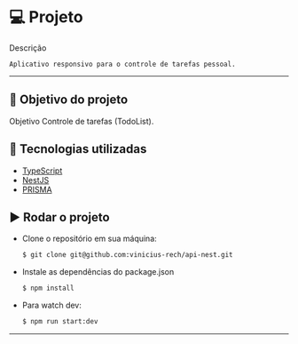 # :computer: Projeto

Descrição

    Aplicativo responsivo para o controle de tarefas pessoal.
---

## :dart: Objetivo do projeto

Objetivo
Controle de tarefas (TodoList).

## :rocket: Tecnologias utilizadas

- [TypeScript](https://www.typescriptlang.org/)
- [NestJS](https://nestjs.com/)
- [PRISMA](https://www.prisma.io/)

## :arrow_forward: Rodar o projeto

- Clone o repositório em sua máquina:
    ```sh
    $ git clone git@github.com:vinicius-rech/api-nest.git
    ```
- Instale as dependências do package.json
    ```sh
    $ npm install
    ```
- Para watch dev:
    ```sh
    $ npm run start:dev
    ```
---
